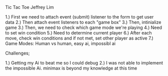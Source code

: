 Tic Tac Toe
Jeffrey Lim

1.) First we need to attach event (submit) listener to the form to get user data
2.) Then attach event listeners to each "game box"
3.) Then, intinialize game
3.) Then, we need to check which game mode we're playing
4.) Need to set win condition
5.) Need to determine current player
6.) After each move, check win conditions and if not met, set other player as active
7.) Game Modes: Human vs human, easy ai, impossibl ai

Challenges;

1.) Getting my Ai to beat me so I could debug 
2.) I was not able to implement the impossible Ai. minimax is beyond my knowledge at this time